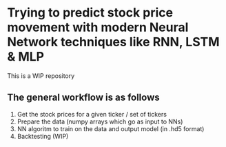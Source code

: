 # Trying to predict stock price movement with modern Neural Network techniques like RNN, LSTM & MLP
This is a WIP repository
## The general workflow is as follows
1. Get the stock prices for a given ticker / set of tickers
2. Prepare the data (numpy arrays which go as input to NNs)
3. NN algoritm to train on the data and output model (in .hd5 format)
4. Backtesting (WIP)

